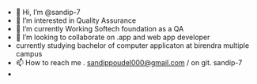 - 👋 Hi, I’m @sandip-7
- 👀 I’m interested in Quality Assurance
- 🌱 I’m currently Working Softech foundation as a QA
- 💞️ I’m looking to collaborate on .app and web app developer
- currently studying bachelor of computer applicaton at birendra multiple campus
- 📫 How to reach me . sandippoudel000@gmail.com / on git. sandip-7
- 
<!---
sandip-7/sandip-7 is a ✨ special ✨ repository because its `README.md` (this file) appears on your GitHub profile.
You can click the Preview link to take a look at your changes.
--->
